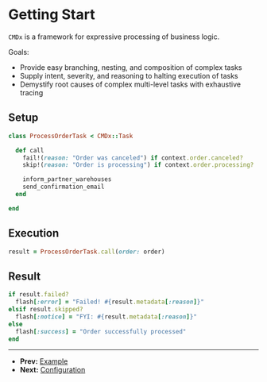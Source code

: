 # Getting Start

`CMDx` is a framework for expressive processing of business logic.

Goals:
- Provide easy branching, nesting, and composition of complex tasks
- Supply intent, severity, and reasoning to halting execution of tasks
- Demystify root causes of complex multi-level tasks with exhaustive tracing

## Setup

```ruby
class ProcessOrderTask < CMDx::Task

  def call
    fail!(reason: "Order was canceled") if context.order.canceled?
    skip!(reason: "Order is processing") if context.order.processing?

    inform_partner_warehouses
    send_confirmation_email
  end

end
```

## Execution

```ruby
result = ProcessOrderTask.call(order: order)
```

## Result

```ruby
if result.failed?
  flash[:error] = "Failed! #{result.metadata[:reason]}"
elsif result.skipped?
  flash[:notice] = "FYI: #{result.metadata[:reason]}"
else
  flash[:success] = "Order successfully processed"
end
```

---

- **Prev:** [Example](https://github.com/drexed/cmdx/blob/main/docs/example.md)
- **Next:** [Configuration](https://github.com/drexed/cmdx/blob/main/docs/configuration.md)
